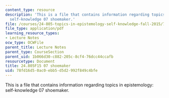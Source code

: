 ```yaml
---
content_type: resource
description: 'This is a file that contains information regarding topics in epistemology:
  self-knowledge 07 shoemaker.'
file: /courses/24-805-topics-in-epistemology-self-knowledge-fall-2015/78fd16d50ac0ebb5d5d2992f849c4bfe_MIT24_805F15_07Shoe.pdf
file_type: application/pdf
learning_resource_types:
- Lecture Notes
ocw_type: OCWFile
parent_title: Lecture Notes
parent_type: CourseSection
parent_uid: 1b066d30-c882-205c-8cf4-76dcc44ccafb
resourcetype: Document
title: 24.805F15 07 shoemaker
uid: 78fd16d5-0ac0-ebb5-d5d2-992f849c4bfe
---
```

This is a file that contains information regarding topics in epistemology: self-knowledge 07 shoemaker.


